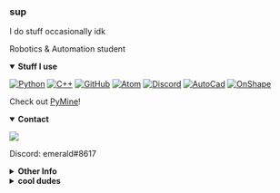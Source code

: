 ### sup
I do stuff occasionally idk

Robotics & Automation student

<details open>
<summary><b>Stuff I use</b></summary>
<p>
  
[![Python](https://img.shields.io/badge/Python-3776AB?style=for-the-badge&logo=python&logoColor=white)]()
[![C++](https://img.shields.io/badge/C++-00599C?style=for-the-badge&logo=CPlusPlus&logoColor=white)]() 
[![GitHub](https://img.shields.io/badge/GitHub-181717?style=for-the-badge&logo=GitHub&logoColor=white)]()
[![Atom](https://img.shields.io/badge/Atom-66595C?style=for-the-badge&logo=Atom&logoColor=white)]()
[![Discord](https://img.shields.io/badge/Discord-7289DA?style=for-the-badge&logo=Discord&logoColor=white)]() 
[![AutoCad](https://img.shields.io/badge/AutoCad-0696D7?style=for-the-badge&logo=AutoDesk&logoColor=white)]()
[![OnShape](https://img.shields.io/badge/OnShape-DC0032?style=for-the-badge&logo=DPD&logoColor=white)]()

</p>
</details>

Check out [PyMine](https://github.com/py-mine)!

<details open>
<summary><b>Contact</b></summary>
<p>
<a href="mailto:gdemeralddragon@gmail.com" target="_blank">
  <img src="https://img.shields.io/badge/Email-D14836?style=for-the-badge&logo=Gmail&logoColor=white" />
</a>
  
Discord: emerald#8617

</p>
</details>
<details closed>
  
<summary><b>Other Info</b></summary>

[![Github stats](https://github-readme-stats.vercel.app/api?username=emerald73&count_private=true&show_icons=true&theme=dark)]()

[![Top Langs](https://github-readme-stats.vercel.app/api/top-langs/?username=emerald73&theme=dark&count_private=true)]()

</details>

<details closed>

<summary><b>cool dudes</b></summary>

<a href="https://github.com/Sh-wayz" target="_blank">
  Sh-wayz
</a>

<br>

<a href="https://github.com/Iapetus-11" target="_blank">
  Iapetus-11
</a>

</details>
